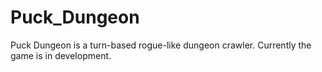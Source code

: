 # Puck_Dungeon
Puck Dungeon is a turn-based rogue-like dungeon crawler. Currently the game is in development.
